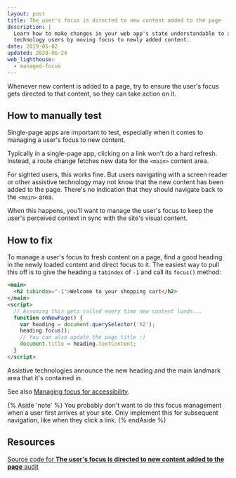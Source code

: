 ```yaml
---
layout: post
title: The user's focus is directed to new content added to the page
description: |
  Learn how to make changes in your web app's state understandable to assistive
  technology users by moving focus to newly added content.
date: 2019-05-02
updated: 2020-06-24
web_lighthouse:
  - managed-focus
---
```


Whenever new content is added to a page,
try to ensure the user's focus gets directed to that content,
so they can take action on it.

## How to manually test

Single-page apps are important to test,
especially when it comes to managing a user's focus
to new content.

Typically in a single-page app,
clicking on a link won't do a hard refresh.
Instead,
a route change fetches new data for the `<main>` content area.

For sighted users,
this works fine.
But users navigating with a screen reader or other assistive technology
may not know that the new content
has been added to the page.
There's no indication that they should navigate
back to the `<main>` area.

When this happens,
you'll want to manage the user's focus
to keep the user's perceived context in sync with the site's visual content.

## How to fix

To manage a user's focus to fresh content on a page,
find a good heading in the newly loaded content and direct focus to it.
The easiest way to pull this off is to give the heading a `tabindex` of `-1`
and call its `focus()` method:

```html
<main>
  <h2 tabindex="-1">Welcome to your shopping cart</h2>
</main>
<script>
  // Assuming this gets called every time new content loads...
  function onNewPage() {
    var heading = document.querySelector('h2');
    heading.focus();
    // You can also update the page title :)
    document.title = heading.textContent;
  }
</script>
```

Assistive technologies announce the new heading
and the main landmark area that it's contained in.

See also [Managing focus for accessibility](https://dev.to/robdodson/managing-focus-64l).


{% Aside 'note' %}
You probably don't want to do this focus management
when a user first arrives at your site.
Only implement this for subsequent navigation,
like when they click a link.
{% endAside %}

## Resources

[Source code for **The user's focus is directed to new content added to the page** audit](https://github.com/GoogleChrome/lighthouse/blob/ecd10efc8230f6f772e672cd4b05e8fbc8a3112d/lighthouse-core/audits/accessibility/manual/managed-focus.js)
